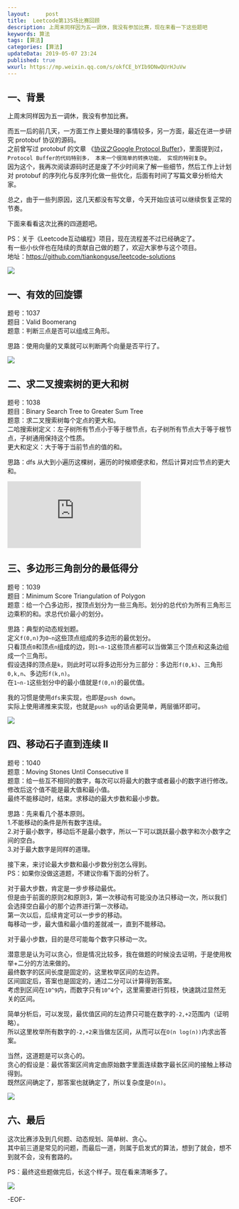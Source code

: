 ```yaml
---   
layout:     post  
title:  Leetcode第135场比赛回顾  
description: 上周末同样因为五一调休，我没有参加比赛，现在来看一下这些题吧    
keywords: 算法  
tags: [算法]    
categories: [算法]  
updateData: 2019-05-07 23:24   
published: true 
wxurl: https://mp.weixin.qq.com/s/okfCE_bYIb9DNwQUrHJuVw  
---  
```



## 一、背景  


上周末同样因为五一调休，我没有参加比赛。  


而五一后的前几天，一方面工作上要处理的事情较多，另一方面，最近在进一步研究 protobuf 协议的源码。  
之前曾写过 protobuf 的文章 《[协议之Google Protocol Buffer](https://mp.weixin.qq.com/s/EfRqjYeqxWev5VId-JuaGA)》，里面提到过，`Protocol Buffer的代码特别多， 本来一个很简单的转换功能， 实现的特别复杂`。  
因为这个，我再次阅读源码时还是废了不少时间来了解一些细节，然后工作上计划对 protobuf 的序列化与反序列化做一些优化，后面有时间了写篇文章分析给大家。  


总之，由于一些列原因，这几天都没有写文章，今天开始应该可以继续恢复正常的节奏。  


下面来看看这次比赛的四道题吧。  


PS：关于《Leetcode互动编程》项目，现在流程差不过已经确定了。  
有一些小伙伴也在陆续的贡献自己做的题了，欢迎大家参与这个项目。  
地址：https://github.com/tiankonguse/leetcode-solutions  


![](http://res.tiankonguse.com/images/2019/05/07/001.png)  


## 一、有效的回旋镖  


题号：1037  
题目：Valid Boomerang  
题意：判断三点是否可以组成三角形。  


思路：使用向量的叉乘就可以判断两个向量是否平行了。  


![](http://res.tiankonguse.com/images/2019/05/07/002.png)  


## 二、求二叉搜索树的更大和树  


题号：1038  
题目：Binary Search Tree to Greater Sum Tree  
题意：求二叉搜索树每个定点的更大和。  
二哈搜索树定义：左子树所有节点小于等于根节点，右子树所有节点大于等于根节点，子树通用保持这个性质。  
更大和定义：大于等于当前节点的值的和。  


思路：dfs 从大到小遍历这棵树，遍历的时候顺便求和，然后计算对应节点的更大和。  


![](http://res.tiankonguse.com/images/2019/05/07/003.cpp)  


## 三、多边形三角剖分的最低得分  


题号：1039  
题目：Minimum Score Triangulation of Polygon  
题意：给一个凸多边形，按顶点划分为一些三角形。划分的总代价为所有三角形三边乘积的和。求总代价最小的划分。  


思路：典型的动态规划题。  
定义`f(0,n)`为`0~n`这些顶点组成的多边形的最优划分。  
只看顶点`0`和顶点`n`组成的边，则`1~n-1`这些顶点都可以当做第三个顶点和这条边组成一个三角形。  
假设选择的顶点是`k`，则此时可以将多边形分为三部分：多边形`f(0,k)`、三角形`0,k,n`、多边形`f(k,n)`。  
在`1~n-1`这些划分中的最小值就是`f(0,n)`的最优值。  


我的习惯是使用`dfs`来实现，也即是`push down`。  
实际上使用递推来实现，也就是`push up`的话会更简单，两层循环即可。  


![](http://res.tiankonguse.com/images/2019/05/07/004.png)  


## 四、移动石子直到连续 II  


题号：1040  
题意：Moving Stones Until Consecutive II  
题意：给一些互不相同的数字，每次可以将最大的数字或者最小的数字进行修改。修改后这个值不能是最大值和最小值。  
最终不能移动时，结束。求移动的最大步数和最小步数。  


思路：先来看几个基本原则。  
1.不能移动的条件是所有数字连续。  
2.对于最小数字，移动后不是最小数字，所以一下可以跳跃最小数字和次小数字之间的空白。  
3.对于最大数字是同样的道理。  


接下来，来讨论最大步数和最小步数分别怎么得到。  
PS：如果你没做这道题，不建议你看下面的分析了。  


对于最大步数，肯定是一步步移动最优。  
但是由于前面的原则2和原则3，第一次移动有可能没办法只移动一次，所以我们会选择空白最小的那个边界进行第一次移动。  
第一次以后，后续肯定可以一步步的移动。  
每移动一步，最大值和最小值的差就减一，直到不能移动。  


对于最小步数，目的是尽可能每个数字只移动一次。  


潜意思是认为可以贪心，但是情况比较多，我在做题的时候没去证明，于是使用枚举+二分的方法来做的。  
最终数字的区间长度是固定的，这里枚举区间的左边界。  
区间固定后，答案也是固定的，通过二分可以计算得到答案。  
考虑到区间在`10^9`内，而数字只有`10^4`个，这里需要进行剪枝，快速跳过显然无关的区间。  


简单分析后，可以发现，最优值区间的左边界只可能在数字的`-2,+2`范围内（证明略）。  
所以这里枚举所有数字的`-2,+2`来当做左区间，从而可以在`O(n log(n))`内求出答案。  


当然，这道题是可以贪心的。  
贪心的假设是：最优答案区间肯定由原始数字里面连续数字最长区间的接触上移动得到。  
既然区间确定了，那答案也就确定了，所以复杂度是`O(n)`。  



![](http://res.tiankonguse.com/images/2019/05/07/005.png)  


## 六、最后  


这次比赛涉及到几何题、动态规划、简单树、贪心。  
其中前三道是常见的问题，而最后一道，则属于启发式的算法，想到了就会，想不到就不会，没有套路的。  


PS：最终这些题做完后，长这个样子。现在看来清晰多了。  


![](http://res.tiankonguse.com/images/2019/05/07/006.png)  



-EOF-  


